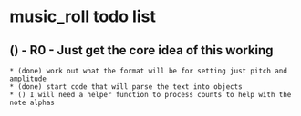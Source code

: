 # music_roll todo list

## () - R0 - Just get the core idea of this working
    * (done) work out what the format will be for setting just pitch and amplitude
    * (done) start code that will parse the text into objects
    * () I will need a helper function to process counts to help with the note alphas

